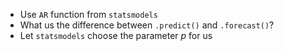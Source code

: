 * Use `AR` function from `statsmodels`
* What us the difference between `.predict()` and `.forecast()`?
* Let `statsmodels` choose the parameter $p$ for us 